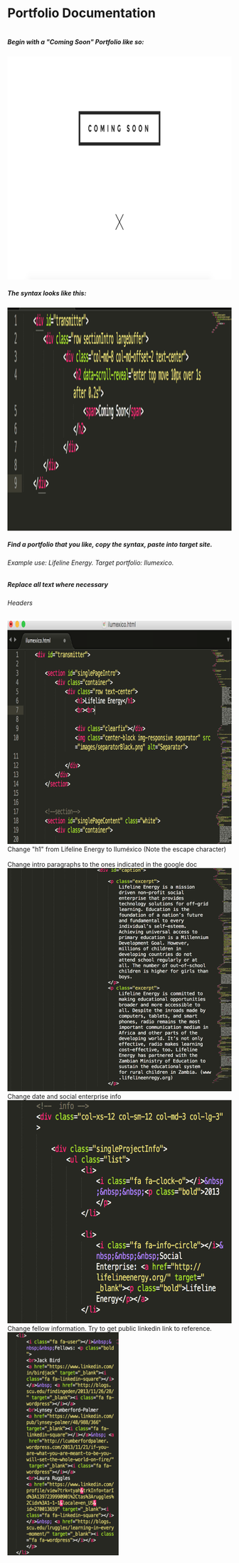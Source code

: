 <html>
<head>
	<title>Markdown</title>
	<link rel="stylesheet" type="text/css" href="file:///Users/thessler/Library/Application%20Support/Mou/CSS/Clearness.css">
	<meta name="author" content="Thomas Hessler" href="http://thomashessler.me/">

</head>
<body>
<h1>Portfolio Documentation<h1>
<h5>Begin with a "Coming Soon" Portfolio like so:</h5>
	<img src="images/comingsoon.png" height="500px" width="750px" alt="comingsoon">
<h5> The syntax looks like this: </h5>
	<img src="images/comingsoonsyntax.png" height="500px" width="750px" alt="comingsoon">
<h5>Find a portfolio that you like, copy the syntax, paste into target site.</h5>
<h6>Example use: Lifeline Energy. Target portfolio: Ilumexico.</h6>
<h5>Replace all text where necessary<h5>
<h6>Headers</h6>
<img src="images/h1change.png" height="500px" width="750px">
<h7>Change "h1" from Lifeline Energy to Ilum&eacute;xico (Note the escape character)</h7><br><br>
<h7>Change intro paragraphs to the ones indicated in the google doc</h7>
<img src="images/intropara.png" height="500px" width="750px">
<h7> Change date and social enterprise info </h7>
<img src="images/basicinfo.png" height="500px" width="750px">
<h7>Change fellow information. Try to get public linkedin link to reference.</h7><br>
<img src="images/fellowinfo.png" height="500px" width="250px">
</body>
</html>